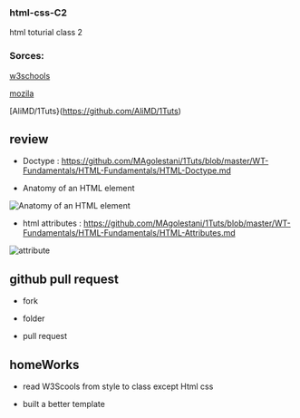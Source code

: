 ### html-css-C2
html toturial class 2

### Sorces:

[w3schools](https://www.w3schools.com)

[mozila](https://developer.mozilla.org/)

[AliMD/1Tuts}(https://github.com/AliMD/1Tuts)

## review

* Doctype : https://github.com/MAgolestani/1Tuts/blob/master/WT-Fundamentals/HTML-Fundamentals/HTML-Doctype.md

* Anatomy of an HTML element

![Anatomy of an HTML element](https://mdn.mozillademos.org/files/9347/grumpy-cat-small.png)

* html attributes : https://github.com/MAgolestani/1Tuts/blob/master/WT-Fundamentals/HTML-Fundamentals/HTML-Attributes.md

![attribute](https://mdn.mozillademos.org/files/9345/grumpy-cat-attribute-small.png)

## github pull request 

* fork

* folder

* pull request 

## homeWorks

* read W3Scools from style to class except Html css

* built a better template 

